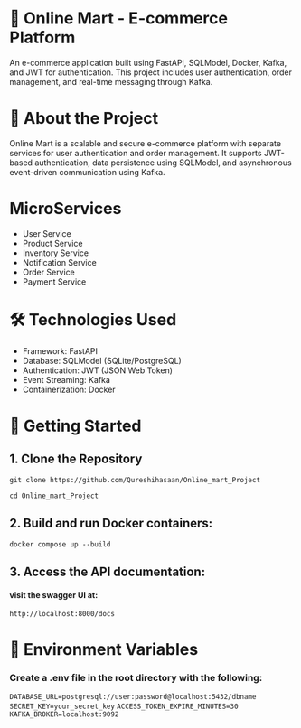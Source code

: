 # 🛒 Online Mart - E-commerce Platform

An e-commerce application built using FastAPI, SQLModel, Docker, Kafka, and JWT for authentication. This project includes user authentication, order management, and real-time messaging through Kafka.


# 📖 About the Project

Online Mart is a scalable and secure e-commerce platform with separate services for user authentication and order management. It supports JWT-based authentication, data persistence using SQLModel, and asynchronous event-driven communication using Kafka.

# MicroServices 

- User Service
- Product Service
- Inventory Service 
- Notification Service 
- Order Service 
- Payment Service 

# 🛠️ Technologies Used

- Framework: FastAPI
- Database: SQLModel (SQLite/PostgreSQL)
- Authentication: JWT (JSON Web Token)
- Event Streaming: Kafka
- Containerization: Docker

# 🚀 Getting Started
## 1. Clone the Repository
 
``` git clone https://github.com/Qureshihasaan/Online_mart_Project ```

``` cd Online_mart_Project ```

## 2. Build and run Docker containers:

``` docker compose up --build ```

## 3. Access the API documentation:

#### visit the swagger UI at:
``` http://localhost:8000/docs ```

# 🔧 Environment Variables
### Create a .env file in the root directory with the following:

``` DATABASE_URL=postgresql://user:password@localhost:5432/dbname ```
``` SECRET_KEY=your_secret_key ```
``` ACCESS_TOKEN_EXPIRE_MINUTES=30 ```
``` KAFKA_BROKER=localhost:9092 ```